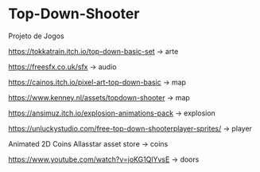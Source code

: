 # Top-Down-Shooter
Projeto de Jogos

https://tokkatrain.itch.io/top-down-basic-set -> arte

https://freesfx.co.uk/sfx -> audio

https://cainos.itch.io/pixel-art-top-down-basic -> map

https://www.kenney.nl/assets/topdown-shooter -> map

https://ansimuz.itch.io/explosion-animations-pack -> explosion

https://unluckystudio.com/free-top-down-shooterplayer-sprites/ -> player

Animated 2D Coins Allasstar asset store -> coins

https://www.youtube.com/watch?v=joKG1QlYvsE -> doors
